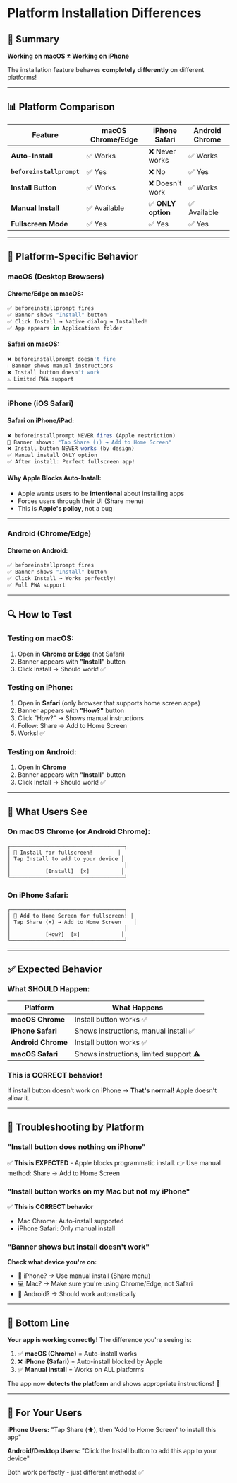 # Platform Installation Differences

## 🎯 Summary

**Working on macOS ≠ Working on iPhone**

The installation feature behaves **completely differently** on different platforms!

---

## 📊 Platform Comparison

| Feature | macOS Chrome/Edge | iPhone Safari | Android Chrome |
|---------|------------------|---------------|----------------|
| **Auto-Install** | ✅ Works | ❌ Never works | ✅ Works |
| **`beforeinstallprompt`** | ✅ Yes | ❌ No | ✅ Yes |
| **Install Button** | ✅ Works | ❌ Doesn't work | ✅ Works |
| **Manual Install** | ✅ Available | ✅ **ONLY option** | ✅ Available |
| **Fullscreen Mode** | ✅ Yes | ✅ Yes | ✅ Yes |

---

## 📱 Platform-Specific Behavior

### **macOS (Desktop Browsers)**

#### Chrome/Edge on macOS:
```javascript
✅ beforeinstallprompt fires
✅ Banner shows "Install" button
✅ Click Install → Native dialog → Installed!
✅ App appears in Applications folder
```

#### Safari on macOS:
```javascript
❌ beforeinstallprompt doesn't fire
ℹ️ Banner shows manual instructions
❌ Install button doesn't work
⚠️ Limited PWA support
```

---

### **iPhone (iOS Safari)**

#### Safari on iPhone/iPad:
```javascript
❌ beforeinstallprompt NEVER fires (Apple restriction)
🍎 Banner shows: "Tap Share (⬆️) → Add to Home Screen"
❌ Install button NEVER works (by design)
✅ Manual install ONLY option
✅ After install: Perfect fullscreen app!
```

#### Why Apple Blocks Auto-Install:
- Apple wants users to be **intentional** about installing apps
- Forces users through their UI (Share menu)
- This is **Apple's policy**, not a bug

---

### **Android (Chrome/Edge)**

#### Chrome on Android:
```javascript
✅ beforeinstallprompt fires
✅ Banner shows "Install" button  
✅ Click Install → Works perfectly!
✅ Full PWA support
```

---

## 🔍 How to Test

### **Testing on macOS:**
1. Open in **Chrome or Edge** (not Safari)
2. Banner appears with **"Install"** button
3. Click Install → Should work! ✅

### **Testing on iPhone:**
1. Open in **Safari** (only browser that supports home screen apps)
2. Banner appears with **"How?"** button
3. Click "How?" → Shows manual instructions
4. Follow: Share → Add to Home Screen
5. Works! ✅

### **Testing on Android:**
1. Open in **Chrome**
2. Banner appears with **"Install"** button
3. Click Install → Should work! ✅

---

## 🎨 What Users See

### **On macOS Chrome (or Android Chrome):**
```
┌────────────────────────────────────┐
│ 🚀 Install for fullscreen!        │
│ Tap Install to add to your device │
│                                    │
│           [Install]  [✕]          │
└────────────────────────────────────┘
```

### **On iPhone Safari:**
```
┌────────────────────────────────────┐
│ 🍎 Add to Home Screen for fullscreen! │
│ Tap Share (⬆️) → Add to Home Screen    │
│                                    │
│           [How?]  [✕]             │
└────────────────────────────────────┘
```

---

## ✅ Expected Behavior

### **What SHOULD Happen:**

| Platform | What Happens |
|----------|-------------|
| **macOS Chrome** | Install button works ✅ |
| **iPhone Safari** | Shows instructions, manual install ✅ |
| **Android Chrome** | Install button works ✅ |
| **macOS Safari** | Shows instructions, limited support ⚠️ |

### **This is CORRECT behavior!**

If install button doesn't work on iPhone → **That's normal!** Apple doesn't allow it.

---

## 🐛 Troubleshooting by Platform

### "Install button does nothing on iPhone"
✅ **This is EXPECTED** - Apple blocks programmatic install.
👉 Use manual method: Share → Add to Home Screen

### "Install button works on my Mac but not my iPhone"
✅ **This is CORRECT behavior**
- Mac Chrome: Auto-install supported
- iPhone Safari: Only manual install

### "Banner shows but install doesn't work"
**Check what device you're on:**
- 📱 iPhone? → Use manual install (Share menu)
- 💻 Mac? → Make sure you're using Chrome/Edge, not Safari
- 🤖 Android? → Should work automatically

---

## 🎯 Bottom Line

**Your app is working correctly!** The difference you're seeing is:

1. ✅ **macOS (Chrome)** = Auto-install works
2. ❌ **iPhone (Safari)** = Auto-install blocked by Apple
3. ✅ **Manual install** = Works on ALL platforms

The app now **detects the platform** and shows appropriate instructions! 🎉

---

## 📝 For Your Users

**iPhone Users:**
"Tap Share (⬆️), then 'Add to Home Screen' to install this app"

**Android/Desktop Users:**
"Click the Install button to add this app to your device"

Both work perfectly - just different methods! ✅

